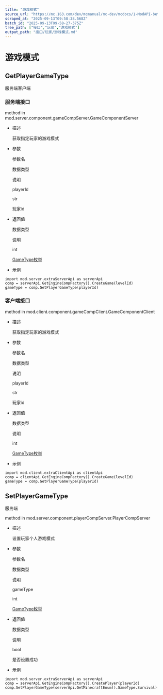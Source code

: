```yaml
---
title: "游戏模式"
source_url: "https://mc.163.com/dev/mcmanual/mc-dev/mcdocs/1-ModAPI-beta/%E6%8E%A5%E5%8F%A3/%E7%8E%A9%E5%AE%B6/%E6%B8%B8%E6%88%8F%E6%A8%A1%E5%BC%8F.html?catalog=1"
scraped_at: "2025-09-13T09:58:38.568Z"
batch_id: "2025-09-13T09-58-27-375Z"
tree_path: ["接口","玩家","游戏模式"]
output_path: "接口/玩家/游戏模式.md"
---
```


#  游戏模式

##  GetPlayerGameType

服务端客户端

###  服务端接口

method in mod.server.component.gameCompServer.GameComponentServer

*   描述
    
    获取指定玩家的游戏模式
    
*   参数
    
    参数名
    
    数据类型
    
    说明
    
    playerId
    
    str
    
    玩家id
    
*   返回值
    
    数据类型
    
    说明
    
    int
    
    [GameType枚举](/dev/mcmanual/mc-dev/mcdocs/1-ModAPI-beta/枚举值/GameType.html)
    
*   示例
    

```
import mod.server.extraServerApi as serverApi
comp = serverApi.GetEngineCompFactory().CreateGame(levelId)
gameType = comp.GetPlayerGameType(playerId)

```

###  客户端接口

method in mod.client.component.gameCompClient.GameComponentClient

*   描述
    
    获取指定玩家的游戏模式
    
*   参数
    
    参数名
    
    数据类型
    
    说明
    
    playerId
    
    str
    
    玩家id
    
*   返回值
    
    数据类型
    
    说明
    
    int
    
    [GameType枚举](/dev/mcmanual/mc-dev/mcdocs/1-ModAPI-beta/枚举值/GameType.html)
    
*   示例
    

```
import mod.client.extraClientApi as clientApi
comp = clientApi.GetEngineCompFactory().CreateGame(levelId)
gameType = comp.GetPlayerGameType(playerId)

```

##  SetPlayerGameType

服务端

method in mod.server.component.playerCompServer.PlayerCompServer

*   描述
    
    设置玩家个人游戏模式
    
*   参数
    
    参数名
    
    数据类型
    
    说明
    
    gameType
    
    int
    
    [GameType枚举](/dev/mcmanual/mc-dev/mcdocs/1-ModAPI-beta/枚举值/GameType.html)
    
*   返回值
    
    数据类型
    
    说明
    
    bool
    
    是否设置成功
    
*   示例
    

```
import mod.server.extraServerApi as serverApi
comp = serverApi.GetEngineCompFactory().CreatePlayer(playerId)
comp.SetPlayerGameType(serverApi.GetMinecraftEnum().GameType.Survival)

```